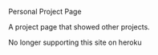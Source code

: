Personal Project Page


A project page that showed other projects.

No longer supporting this site on heroku







